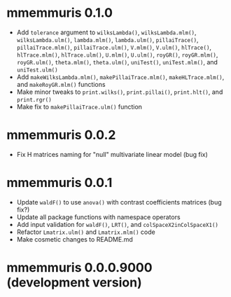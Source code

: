 # mmemmuris 0.1.0

* Add `tolerance` argument to `wilksLambda()`, `wilksLambda.mlm()`, `wilksLambda.ulm()`, `lambda.mlm()`, `lambda.ulm()`, `pillaiTrace()`, `pillaiTrace.mlm()`, `pillaiTrace.ulm()`, `V.mlm()`, `V.ulm()`, `hlTrace()`, `hlTrace.mlm()`, `hlTrace.ulm()`, `U.mlm()`, `U.ulm()`, `royGR()`, `royGR.mlm()`, `royGR.ulm()`, `theta.mlm()`, `theta.ulm()`, `uniTest()`, `uniTest.mlm()`, and `uniTest.ulm()`
* Add `makeWilksLambda.mlm()`, `makePillaiTrace.mlm()`, `makeHLTrace.mlm()`, and `makeRoyGR.mlm()` functions
* Make minor tweaks to `print.wilks()`, `print.pillai()`, `print.hlt()`, and `print.rgr()`
* Make fix to `makePillaiTrace.ulm()` function

# mmemmuris 0.0.2

* Fix H matrices naming for "null" multivariate linear model (bug fix) 

# mmemmuris 0.0.1

* Update `waldF()` to use `anova()` with contrast coefficients matrices (bug fix?)
* Update all package functions with namespace operators  
* Add input validation for `waldF()`, `LRT()`, and `colSpaceX2inColSpaceX1()`  
* Refactor `Lmatrix.ulm()` and `Lmatrix.mlm()` code  
* Make cosmetic changes to README.md

# mmemmuris 0.0.0.9000 (development version)
